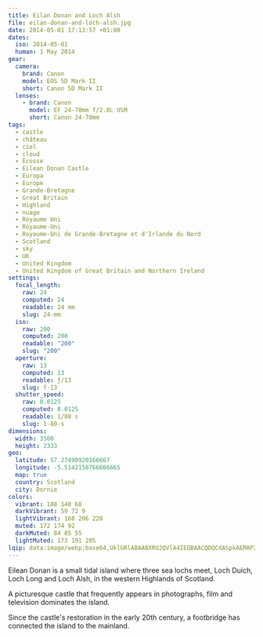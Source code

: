 ```yaml
---
title: Eilan Donan and Loch Alsh
file: eilan-donan-and-loch-alsh.jpg
date: 2014-05-01 17:13:57 +01:00
dates:
  iso: 2014-05-01
  human: 1 May 2014
gear:
  camera:
    brand: Canon
    model: EOS 5D Mark II
    short: Canon 5D Mark II
  lenses:
    - brand: Canon
      model: EF 24-70mm f/2.8L USM
      short: Canon 24-70mm
tags:
  - castle
  - château
  - ciel
  - cloud
  - Écosse
  - Eilean Donan Castle
  - Europa
  - Europe
  - Grande-Bretagne
  - Great Britain
  - Highland
  - nuage
  - Royaume Uni
  - Royaume-Uni
  - Royaume-Uni de Grande-Bretagne et d'Irlande du Nord
  - Scotland
  - sky
  - UK
  - United Kingdom
  - United Kingdom of Great Britain and Northern Ireland
settings:
  focal_length:
    raw: 24
    computed: 24
    readable: 24 mm
    slug: 24-mm
  iso:
    raw: 200
    computed: 200
    readable: "200"
    slug: "200"
  aperture:
    raw: 13
    computed: 13
    readable: ƒ/13
    slug: f-13
  shutter_speed:
    raw: 0.0125
    computed: 0.0125
    readable: 1/80 s
    slug: 1-80-s
dimensions:
  width: 3500
  height: 2333
geo:
  latitude: 57.27490920166667
  longitude: -5.5142158766666665
  map: true
  country: Scotland
  city: Dornie
colors:
  vibrant: 188 140 68
  darkVibrant: 59 72 9
  lightVibrant: 168 206 220
  muted: 172 174 92
  darkMuted: 84 85 55
  lightMuted: 173 191 205
lqip: data:image/webp;base64,UklGRlABAABXRUJQVlA4IEQBAACQDQCdASpkAEMAP2mcvVizqyavNRb8qnAtCWVsgl+tCEn9gPDLrXvTmkJBUd9B5GNIekVll3JZhIZUeNFuN+O6Co3eXQz5YjdTrvgEyOriRffXxx5vZP2Z19eTNLNJ6/N9rcznJn80vjLWj7nOALoyE5EDrYAA/tMAnZhzKhM6UbQjdzzl5iCOs1oP1Uit97AKFogU1QK2YQ0BF8Ol+R/UAfQJV698FU835SZO3BdohCAIAoN7WemawWviC7fVb2LPSQFZCwE369SPiyXo0jRVl8a6c69r4HfDnMynrmApX813O9fqGkwYUHcuPFTRiUphXdrLqZDIfDTS170P+PHdi6bJGSBggFqp5A7JUzqnUVPYMOrN2jOumgqYTRIVYwe8bQoC3vJT6udEkL6qh+kdaNJ7a4nLOSGKSEp+tVfDVSmAAAA=
---
```


Eilean Donan is a small tidal island where three sea lochs meet, Loch Duich, Loch Long and Loch Alsh, in the western Highlands of Scotland.

A picturesque castle that frequently appears in photographs, film and television dominates the island.

Since the castle's restoration in the early 20th century, a footbridge has connected the island to the mainland.
